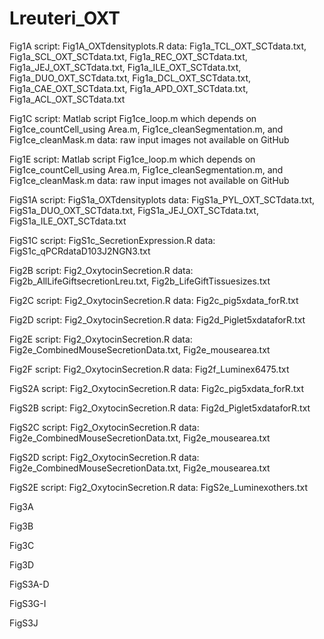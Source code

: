 # Lreuteri_OXT

Fig1A
  script: Fig1A_OXTdensityplots.R
  data: Fig1a_TCL_OXT_SCTdata.txt, Fig1a_SCL_OXT_SCTdata.txt, Fig1a_REC_OXT_SCTdata.txt, Fig1a_JEJ_OXT_SCTdata.txt, Fig1a_ILE_OXT_SCTdata.txt, Fig1a_DUO_OXT_SCTdata.txt, Fig1a_DCL_OXT_SCTdata.txt, Fig1a_CAE_OXT_SCTdata.txt, Fig1a_APD_OXT_SCTdata.txt, Fig1a_ACL_OXT_SCTdata.txt

Fig1C
  script: Matlab script Fig1ce_loop.m which depends on Fig1ce_countCell_using Area.m, Fig1ce_cleanSegmentation.m, and Fig1ce_cleanMask.m
  data: raw input images not available on GitHub

Fig1E
  script: Matlab script Fig1ce_loop.m which depends on Fig1ce_countCell_using Area.m, Fig1ce_cleanSegmentation.m, and Fig1ce_cleanMask.m
  data: raw input images not available on GitHub
  
FigS1A
  script: FigS1a_OXTdensityplots
  data: FigS1a_PYL_OXT_SCTdata.txt, FigS1a_DUO_OXT_SCTdata.txt, FigS1a_JEJ_OXT_SCTdata.txt, FigS1a_ILE_OXT_SCTdata.txt

FigS1C
  script: FigS1c_SecretionExpression.R
  data: FigS1c_qPCRdataD103J2NGN3.txt
  
Fig2B
  script: Fig2_OxytocinSecretion.R
  data: Fig2b_AllLifeGiftsecretionLreu.txt, Fig2b_LifeGiftTissuesizes.txt

Fig2C
  script: Fig2_OxytocinSecretion.R
  data: Fig2c_pig5xdata_forR.txt

Fig2D
  script: Fig2_OxytocinSecretion.R
  data: Fig2d_Piglet5xdataforR.txt

Fig2E
  script: Fig2_OxytocinSecretion.R
  data: Fig2e_CombinedMouseSecretionData.txt, Fig2e_mousearea.txt

Fig2F
  script: Fig2_OxytocinSecretion.R
  data: Fig2f_Luminex6475.txt
  
FigS2A
  script: Fig2_OxytocinSecretion.R
  data: Fig2c_pig5xdata_forR.txt

FigS2B
  script: Fig2_OxytocinSecretion.R
  data: Fig2d_Piglet5xdataforR.txt

FigS2C
  script: Fig2_OxytocinSecretion.R
  data: Fig2e_CombinedMouseSecretionData.txt, Fig2e_mousearea.txt

FigS2D
  script: Fig2_OxytocinSecretion.R
  data: Fig2e_CombinedMouseSecretionData.txt, Fig2e_mousearea.txt

FigS2E
  script: Fig2_OxytocinSecretion.R
  data: FigS2e_Luminexothers.txt
  
Fig3A

Fig3B

Fig3C

Fig3D

FigS3A-D

FigS3G-I

FigS3J
